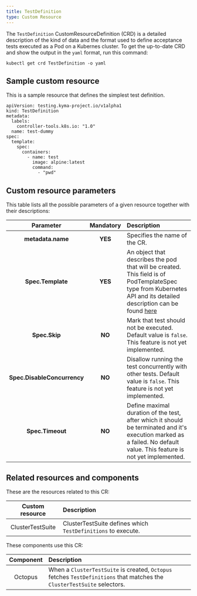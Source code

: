 ```yaml
---
title: TestDefinition
type: Custom Resource
---
```


The `TestDefinition` CustomResourceDefinition (CRD) is a detailed description of the kind of data and the format used to define acceptance tests executed as a Pod 
on a Kubernes cluster. 
To get the up-to-date CRD and show the output in the `yaml` format, run this command:

```
kubectl get crd TestDefinition -o yaml
```

## Sample custom resource
This is a sample resource that defines the simplest test definition. 

```
apiVersion: testing.kyma-project.io/v1alpha1
kind: TestDefinition
metadata:
  labels:
    controller-tools.k8s.io: "1.0"
  name: test-dummy
spec:
  template:
    spec:
      containers:
        - name: test
          image: alpine:latest
          command:
            - "pwd"
```

## Custom resource parameters

This table lists all the possible parameters of a given resource together with their descriptions:


| Parameter   |      Mandatory      |  Description |
|:-----------:|:-------------------:|:-------------|
| **metadata.name** |    **YES**   | Specifies the name of the CR. |
| **Spec.Template** |    **YES**   | An object that describes the pod that will be created. This field is of PodTemplateSpec type from Kubernetes API and its detailed description can be found [here](https://kubernetes.io/docs/reference/generated/kubernetes-api/v1.11/#podtemplatespec-v1-core)  |
| **Spec.Skip**     |    **NO**    | Mark that test should not be executed. Default value is `false`. This feature is not yet implemented. |
| **Spec.DisableConcurrency** | **NO** | Disallow running the test concurrently with other tests. Default value is `false`. This feature is not yet implemented. 
| **Spec.Timeout** | **NO** | Define maximal duration of the test, after which it should be terminated and it's execution marked as a failed. No default value. This feature is not yet implemented. 




## Related resources and components

These are the resources related to this CR:

| Custom resource |   Description |
|:----------:|:------|
| ClusterTestSuite |  ClusterTestSuite defines which `TestDefinitions` to execute.  |

These components use this CR:

| Component   |   Description |
|:----------:|:------|
| Octopus |  When a `ClusterTestSuite` is created, `Octopus` fetches `TestDefinitions` that matches the  `ClusterTestSuite` selectors.  |